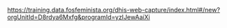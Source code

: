 
https://training.data.fosfeminista.org/dhis-web-capture/index.html#/new?orgUnitId=D8rdya6Mxfg&programId=yzIJewAaiXi